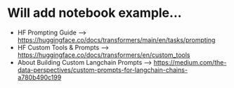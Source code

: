 # Will add notebook example...

- HF Prompting Guide --> https://huggingface.co/docs/transformers/main/en/tasks/prompting
- HF Custom Tools & Prompts --> https://huggingface.co/docs/transformers/en/custom_tools
- About Building Custom Langchain Prompts --> https://medium.com/the-data-perspectives/custom-prompts-for-langchain-chains-a780b490c199
